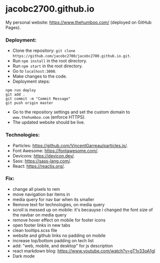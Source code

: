 # jacobc2700.github.io

My personal website: https://www.thehumboo.com/ (deployed on GitHub Pages).

### Deployment:

- Clone the repository: `git clone https://github.com/jacobc2700/jacobc2700.github.io.git`.
- Run `npm install` in the root directory.
- Run `npm start` in the root directory.
- Go to `localhost:3000`.
- Make changes to the code.
- Deployment steps:

```
npm run deploy
git add .
git commit -m "Commit Message"
git push origin master
```

- Go to the repository settings and set the custom domain to `www.thehumboo.com` (enforce HTTPS).
- The updated website should be live.

### Technologies:

- Particles: https://github.com/VincentGarreau/particles.js/.
- Font Awesome: https://fontawesome.com/.
- Devicons: https://devicon.dev/.
- Sass: https://sass-lang.com/.
- React: https://reactjs.org/.

### Fix:

- change all pixels to rem
- move navigation bar items in
- media query for nav bar when its smaller
- Remove text for technologies, on media query
- scroll is messed up on mobile: it's becauyse i changed the font size of the navbar on media query
- remove hover effect on mobile for footer icons
- open footer links in new tabs
- clean tooltips.scss file
- website and github links no padding on mobile
- increase top/bottom padding on tech list
- add: "web, mobile, and desktop" for js description
- react markdown blog: https://www.youtube.com/watch?v=gT1v33oA1gI
- Dark mode
